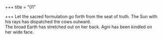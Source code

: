 +++
title = "01"

+++
Let the sacred formulation go forth from the seat of truth. The Sun with  his rays has dispatched the cows outward.  
The broad Earth has stretched out on her back. Agni has been kindled  on her wide face.  